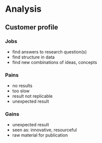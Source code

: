 # Analysis

## Customer profile

### Jobs

* find answers to research question(s)
* find structure in data
* find new combinations of ideas, concepts 

### Pains

* no results
* too slow
* result not replicable
* unexpected result

### Gains

* unexpected result
* seen as: innovative, resourceful
* raw material for publication
